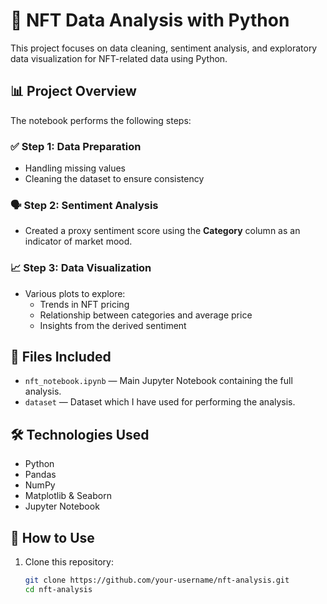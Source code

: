 # 🧠 NFT Data Analysis with Python

This project focuses on data cleaning, sentiment analysis, and exploratory data visualization for NFT-related data using Python.

## 📊 Project Overview

The notebook performs the following steps:

### ✅ Step 1: Data Preparation
- Handling missing values
- Cleaning the dataset to ensure consistency

### 🗣️ Step 2: Sentiment Analysis
- Created a proxy sentiment score using the **Category** column as an indicator of market mood.

### 📈 Step 3: Data Visualization
- Various plots to explore:
  - Trends in NFT pricing
  - Relationship between categories and average price
  - Insights from the derived sentiment

## 📁 Files Included
- `nft_notebook.ipynb` — Main Jupyter Notebook containing the full analysis.
- `dataset` — Dataset which I have used for performing the analysis.

## 🛠️ Technologies Used
- Python
- Pandas
- NumPy
- Matplotlib & Seaborn
- Jupyter Notebook

## 📌 How to Use
1. Clone this repository:
   ```bash
   git clone https://github.com/your-username/nft-analysis.git
   cd nft-analysis
